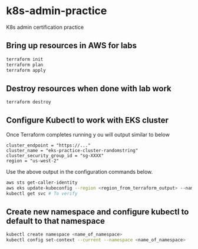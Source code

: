 # k8s-admin-practice

K8s admin certification practice

## Bring up resources in AWS for labs

```bash
terraform init
terraform plan
terraform apply
```

## Destroy resources when done with lab work

```bash
terraform destroy
```

## Configure Kubectl to work with EKS cluster

Once Terraform completes running y ou will output similar to below

```text
cluster_endpoint = "https://..."
cluster_name = "eks-practice-cluster-randomstring"
cluster_security_group_id = "sg-XXXX"
region = "us-west-2"
```

Use the above output in the configuration commands below.

```bash
aws sts get-caller-identity
aws eks update-kubeconfig --region <region_from_terraform_output> --name <name_from_terraform_output>
kubectl get svc # To verify
```

## Create new namespace and configure kubectl to default to that namespace

```bash
kubectl create namespace <name_of_namespace>
kubectl config set-context --current --namespace <name_of_namespace>
```
